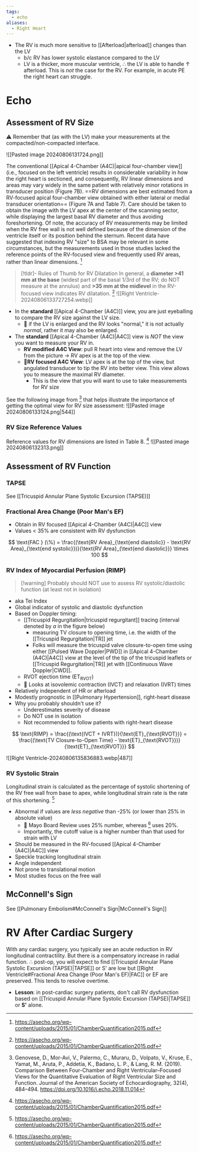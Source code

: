 ```yaml
---
tags:
  - echo
aliases:
  - Right Heart
---
```


- The RV is much more sensitive to [[Afterload|afterload]] changes than the LV
	- b/c RV has lower systolic elastance compared to the LV
	- LV is a thicker, more muscular ventricle, ∴ the LV is able to handle ↑ afterload. This is *not* the case for the RV. For example, in acute PE the right heart can struggle.
# Echo

## Assessment of RV Size

⚠️ Remember that (as with the LV) make your measurements at the compacted/non-compacted interface.

![[Pasted image 20240806131724.png]]

The conventional [[Apical 4-Chamber (A4C)|apical four-chamber view]] (i.e., focused on the left ventricle) results in considerable variability in how the right heart is sectioned, and consequently, RV linear dimensions and areas may vary widely in the same patient with relatively minor rotations in transducer position (Figure 7B). ==RV dimensions are best estimated from a RV-focused apical four-chamber view obtained with either lateral or medial transducer orientation== (Figure 7A and Table 7). Care should be taken to obtain the image with the LV apex at the center of the scanning sector, while displaying the largest basal RV diameter and thus avoiding foreshortening. Of note, the accuracy of RV measurements may be limited when the RV free wall is not well defined because of the dimension of the ventricle itself or its position behind the sternum. Recent data have suggested that indexing RV "size" to BSA may be relevant in some circumstances, but the measurements used in those studies lacked the reference points of the RV-focused view and frequently used RV areas, rather than linear dimensions. [^ase-2015]


> [!tldr]- Rules of Thumb for RV Dilatation
> In general, a **diameter >41 mm at the base** (widest part of the basal 1/3rd of the RV; do NOT measure at the annulus) and **>35 mm at the midlevel** in the RV-focused view indicates RV dilatation. [^ase-2015]
> ![[Right Ventricle-20240806133727254.webp]]


- In the **standard** [[Apical 4-Chamber (A4C)]] view, you are just eyeballing to compare the RV size against the LV size.
	- 📝 if the LV is enlarged and the RV looks "normal," it is not actually *normal*, rather it may also be enlarged.
- The **standard** [[Apical 4-Chamber (A4C)|A4C]] view is *NOT* the view you want to measure your RV in.
	- **RV modified A4C View**: pull R heart into view and remove the LV from the picture → RV apex is at the top of the view.
	- 🌟**RV focused A4C View**: LV apex is at the top of the view, but angulated transducer to tip the RV into better view. This view allows you to measure the maximal RV diameter.
		- This is the view that you will want to use to take measurements for RV size

See the following image from [^rv-echo-view] that helps illustrate the importance of getting the optimal view for RV size assessment:
![[Pasted image 20240806133124.png|544]]
### RV Size Reference Values

Reference values for RV dimensions are listed in Table 8. [^ase-2015]
![[Pasted image 20240806132313.png]]


## Assessment of RV Function
### TAPSE

See [[Tricuspid Annular Plane Systolic Excursion (TAPSE)]]
### Fractional Area Change (Poor Man's EF)

- Obtain in RV focused [[Apical 4-Chamber (A4C)|A4C]] view
- Values < 35% are consistent with RV dysfunction

$$
\text{FAC } (\%) = \frac{(\text{RV Area}_{\text{end diastolic}} - \text{RV Area}_{\text{end systolic}})}{\text{RV Area}_{\text{end diastolic}}} \times 100
$$
### RV Index of Myocardial Perfusion (RIMP)


> [!warning] Probably should NOT use to assess RV systolic/diastolic function (at least not in isolation)
> 

- aka Tei Index
- Global indicator of systolic and diastolic dysfunction
- Based on Doppler timing:
	- [[Tricuspid Regurgitation|tricuspid regurgitant]] tracing (interval denoted by $a$ in the figure below)
		- measuring TV closure to opening time, i.e. the width of the [[Tricuspid Regurgitation|TR]] jet
		- Folks will measure the tricuspid valve closure-to-open time using either [[Pulsed Wave Doppler|PWD]] in [[Apical 4-Chamber (A4C)|A4C]] view at the level of the tip of the tricuspid leaflets or [[Tricuspid Regurgitation|TR]] jet with [[Continuous Wave Doppler|CWD]].
	- RVOT ejection time ($\text{ET}_{\text{RVOT}}$)
	- 📝 Looks at isovolemic contraction (IVCT) and relaxation (IVRT) times
- Relatively independent of HR or afterload
- Modestly prognostic in [[Pulmonary Hypertension]], right-heart disease
- Why you probably shouldn't use it?
	- Underestimates severity of disease
	- Do NOT use in isolation
	- Not recommended to follow patients with right-heart disease

$$
\text{RIMP} = \frac{(\text{IVCT + IVRT})}{\text{ET}_{\text{RVOT}}} = \frac{(\text{TV Closure-to-Open Time} - \text{ET}_{\text{RVOT}})}{\text{ET}_{\text{RVOT}}}
$$

![[Right Ventricle-20240806135836883.webp|487]]

### RV Systolic Strain

Longitudinal strain is calculated as the percentage of systolic shortening of the RV free wall from base to apex, while longitudinal strain rate is the rate of this shortening. [^ase-2015]

- Abnormal if values are *less negative* than -25% (or lower than 25% in absolute value)
	- 📝 Mayo Board Review uses 25% number, whereas [^ase-2015] uses 20%.
	- Importantly, the cutoff value is a higher number than that used for strain with LV
- Should be measured in the RV-focused [[Apical 4-Chamber (A4C)|A4C]] view
- Speckle tracking longitudinal strain
- Angle independent
- Not prone to translational motion
- Most studies focus on the free wall

## McConnell's Sign

See [[Pulmonary Embolism#McConnell's Sign|McConnell's Sign]]

# RV After Cardiac Surgery

With any cardiac surgery, you typically see an acute reduction in RV longitudinal contractility. But there is a compensatory increase in radial function. ∴ post-op, you will expect to find [[Tricuspid Annular Plane Systolic Excursion (TAPSE)|TAPSE]] or S' are low but [[Right Ventricle#Fractional Area Change (Poor Man's EF)|FAC]] or EF are preserved. This tends to resolve overtime.
- **Lesson**: in post-cardiac surgery patients, don't call RV dysfunction based on [[Tricuspid Annular Plane Systolic Excursion (TAPSE)|TAPSE]] or **S'** alone.

[^ase-2015]: https://asecho.org/wp-content/uploads/2015/01/ChamberQuantification2015.pdf
[^rv-echo-view]: Genovese, D., Mor-Avi, V., Palermo, C., Muraru, D., Volpato, V., Kruse, E., Yamat, M., Aruta, P., Addetia, K., Badano, L. P., & Lang, R. M. (2019). Comparison Between Four-Chamber and Right Ventricular–Focused Views for the Quantitative Evaluation of Right Ventricular Size and Function. Journal of the American Society of Echocardiography, 32(4), 484–494. https://doi.org/10.1016/j.echo.2018.11.014
